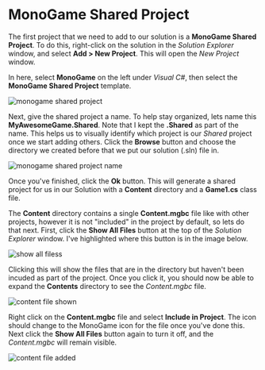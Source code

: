 # MonoGame Shared Project
The first project that we need to add to our solution is a **MonoGame Shared Project**.  To do this, right-click on the solution in the *Solution Explorer* window, and select **Add > New Project**.  This will open the *New Project* window. 

In here, select **MonoGame** on the left under *Visual C#*, then select the **MonoGame Shared Project** template.

![monogame shared project](tutorials/monogame-shared-project/monogame-shared-project.png)

Next, give the shared project a name.  To help stay organized, lets name this **MyAwesomeGame.Shared**.  Note that I kept the **.Shared** as part of the name.  This helps us to visually identify which project is our *Shared* project once we start adding others.  Click the **Browse** button and choose the directory we created before that we put our solution (.sln) file in.  

![monogame shared project name](tutorials/monogame-shared-project/monogame-shared-project-name.png)

Once you've finished, click the **Ok** button.  This will generate a shared project for us in our Solution with a **Content** directory and a **Game1.cs** class file.

The **Content** directory contains a single **Content.mgbc** file like with other projects, however it is not "included" in the project by default, so lets do that next. First, click the **Show All Files** button at the top of the *Solution Explorer* window. I've highlighted where this button is in the image below.

![show all filess](tutorials/monogame-shared-project/show-all-files.png)

Clicking this will show the files that are in the directory but haven't been incuded as part of the project. Once you click it, you should now be able to expand the **Contents** directory to see the *Content.mgbc* file. 

![content file shown](tutorials/monogame-shared-project/content-file-shown.png)

Right click on the **Content.mgbc** file and select **Include in Project**.  The icon should change to the MonoGame icon for the file once you've done this.  Next click the **Show All Files** button again to turn it off, and the *Content.mgbc* will remain visible.

![content file added](tutorials/monogame-shared-project/content-file-added.png)



